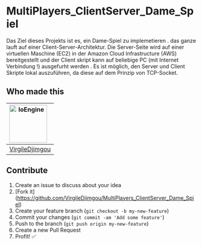 # MultiPlayers_ClientServer_Dame_Spiel
Das Ziel dieses Projekts ist es, ein Dame-Spiel  zu implemetieren . das ganze lauft  auf einer Client-Server-Architektur. Die Server-Seite  wird auf einer virtuellen Maschine (EC2) in der Amazon Cloud Infrastructure (AWS) bereitgestellt und  der Client skript kann auf beliebige PC (mit Internet Verbindung !) ausgefurht werden . Es ist möglich, den  Server und Client Skripte lokal auszuführen, da diese auf dem Prinzip von TCP-Socket.

Who made this
--------------

| <a href="https://github.com/VirgileDjimgou"><img src="https://avatars1.githubusercontent.com/u/8148300?s=400&v=4" alt="IoEngine" align="left" height="100" width="100" /></a>
|---
| [VirgileDjimgou](https://github.com/VirgileDjimgou)



Contribute
----------

1. Create an issue to discuss about your idea
2. [Fork it] (https://github.com/VirgileDjimgou/MultiPlayers_ClientServer_Dame_Spiel)
3. Create your feature branch (`git checkout -b my-new-feature`)
4. Commit your changes (`git commit -am 'Add some feature'`)
5. Push to the branch (`git push origin my-new-feature`)
6. Create a new Pull Request
7. Profit! :white_check_mark:
